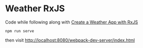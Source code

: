 # Weather RxJS

Code while following along with [Create a Weather App with RxJS](https://auth0.com/blog/understanding-reactive-programming-and-rxjs)

```
npm run serve
```

then visit [http://localhost:8080/webpack-dev-server/index.html]()

